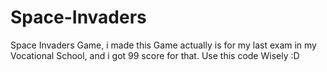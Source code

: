 # Space-Invaders
Space Invaders Game, i made this Game actually is for my last exam in my Vocational School, and i got 99 score for that. Use this code Wisely :D
